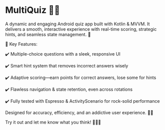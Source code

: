 # MultiQuiz 🎯📱

A dynamic and engaging Android quiz app built with Kotlin & MVVM. It delivers a smooth, interactive experience with real-time scoring, strategic hints, and seamless state management. 🚀

🔹 Key Features:

✔️ Multiple-choice questions with a sleek, responsive UI

✔️ Smart hint system that removes incorrect answers wisely

✔️ Adaptive scoring—earn points for correct answers, lose some for hints

✔️ Flawless navigation & state retention, even across rotations

✔️ Fully tested with Espresso & ActivityScenario for rock-solid performance

Designed for accuracy, efficiency, and an addictive user experience. 🚀🔥

Try it out and let me know what you think! 👨‍💻✨

